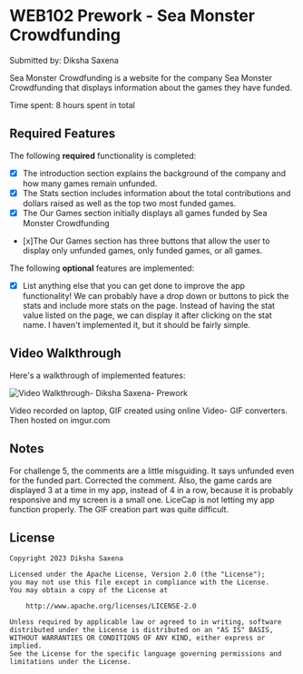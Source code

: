 # WEB102 Prework - Sea Monster Crowdfunding

Submitted by: Diksha Saxena

Sea Monster Crowdfunding is a website for the company Sea Monster Crowdfunding that displays information about the games they have funded.

Time spent: 8 hours spent in total

## Required Features

The following **required** functionality is completed:

* [x] The introduction section explains the background of the company and how many games remain unfunded.
* [x] The Stats section includes information about the total contributions and dollars raised as well as the top two most funded games.
* [x] The Our Games section initially displays all games funded by Sea Monster Crowdfunding
* [x]The Our Games section has three buttons that allow the user to display only unfunded games, only funded games, or all games.

The following **optional** features are implemented:

* [x] List anything else that you can get done to improve the app functionality!
We can probably have a drop down or buttons to pick the stats and include more stats on the page. Instead of having the stat value listed on the page, we can display it after clicking on the stat name. I haven't implemented it, but it should be fairly simple.

## Video Walkthrough

Here's a walkthrough of implemented features:

<img src='https://imgur.com/a/5hCitm7' title='Video Walkthrough- Diksha Saxena- Prework' width='' alt='Video Walkthrough- Diksha Saxena- Prework' />


<!-- Replace this with whatever GIF tool you used! -->
Video recorded on laptop, GIF created using online Video- GIF converters. Then hosted on imgur.com
<!-- Recommended tools:
[Kap](https://getkap.co/) for macOS
[ScreenToGif](https://www.screentogif.com/) for Windows
[peek](https://github.com/phw/peek) for Linux. -->

## Notes

For challenge 5, the comments are a little misguiding. It says unfunded even for the funded part. Corrected the comment. 
Also, the game cards are displayed 3 at a time in my app, instead of 4 in a row, because it is probably responsive and my screen is a small one.
LiceCap is not letting my app function properly. The GIF creation part was quite difficult.

## License

    Copyright 2023 Diksha Saxena

    Licensed under the Apache License, Version 2.0 (the "License");
    you may not use this file except in compliance with the License.
    You may obtain a copy of the License at

        http://www.apache.org/licenses/LICENSE-2.0

    Unless required by applicable law or agreed to in writing, software
    distributed under the License is distributed on an "AS IS" BASIS,
    WITHOUT WARRANTIES OR CONDITIONS OF ANY KIND, either express or implied.
    See the License for the specific language governing permissions and
    limitations under the License.
